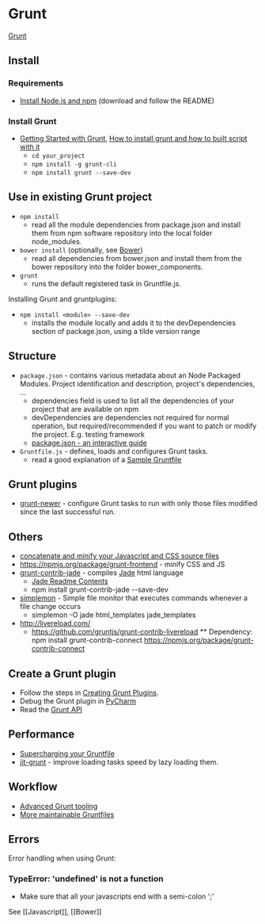 # Grunt

[Grunt](http://gruntjs.com/)

## Install

### Requirements
* [Install Node.js and npm](http://nodejs.org/) (download and follow the README)

### Install Grunt
* [Getting Started with Grunt](http://gruntjs.com/getting-started), [How to install grunt and how to built script with it](http://stackoverflow.com/a/15712530/2510374)
    * ``cd your_project``
    * ``npm install -g grunt-cli``
    * ``npm install grunt --save-dev``

## Use in existing Grunt project
* ``npm install``
    * read all the module dependencies from package.json and install them from npm software repository into the local folder node_modules.
* ``bower install`` (optionally, see [Bower](Bower.md))
    * read all dependencies from bower.json and install them from the bower repository into the folder bower_components.
* ``grunt``
    * runs the default registered task in Gruntfile.js.


Installing Grunt and gruntplugins:
* ``npm install <module> --save-dev``
    * installs the module locally and adds it to the devDependencies section of package.json, using a tilde version range

## Structure
* ``package.json`` - contains various metadata about an Node Packaged Modules. Project identification and description, project's dependencies, ...
    * dependencies field is used to list all the dependencies of your project that are available on npm
    * devDependencies are dependencies not required for normal operation, but required/recommended if you want to patch or modify the project. E.g. testing framework
    * [package.json - an interactive guide](http://package.json.nodejitsu.com/)
* ``Gruntfile.js`` - defines, loads and configures Grunt tasks.
    * read a good explanation of a [Sample Gruntfile](http://gruntjs.com/sample-gruntfile)

## Grunt plugins
* [grunt-newer](https://github.com/tschaub/grunt-newer) - configure Grunt tasks to run with only those files modified since the last successful run.

## Others
* [concatenate and minify your Javascript and CSS source files](http://www.anujgakhar.com/2013/02/28/writing-a-simple-grunt-task-using-gruntjs/)
* https://npmjs.org/package/grunt-frontend - minify CSS and JS
* [grunt-contrib-jade](https://npmjs.org/package/grunt-contrib-jade) - compiles [Jade](http://jade-lang.com/) html language
    * [Jade Readme Contents](https://github.com/visionmedia/jade#readme-contents)
    * npm install grunt-contrib-jade --save-dev
* [simplemon](https://github.com/mihaifm/simplemon) - Simple file monitor that executes commands whenever a file change occurs
    * simplemon -O jade html_templates jade_templates
* http://livereload.com/
    * https://github.com/gruntjs/grunt-contrib-livereload
    ** Dependency: npm install grunt-contrib-connect https://npmjs.org/package/grunt-contrib-connect

## Create a Grunt plugin
* Follow the steps in [Creating Grunt Plugins](http://gruntjs.com/creating-plugins).
* Debug the Grunt plugin in [PyCharm](../Tools/PyCharm.md#grunt)
* Read the [Grunt API](http://gruntjs.com/api/grunt)

## Performance

* [Supercharging your Gruntfile](http://www.html5rocks.com/en/tutorials/tooling/supercharging-your-gruntfile/)
* [jit-grunt](https://github.com/shootaroo/jit-grunt) - improve loading tasks speed by lazy loading them.

## Workflow
* [Advanced Grunt tooling](http://chrisawren.com/posts/Advanced-Grunt-tooling)
* [More maintainable Gruntfiles](http://www.thomasboyt.com/2013/09/01/maintainable-grunt.html)

## Errors

Error handling when using Grunt:

### TypeError: 'undefined' is not a function
* Make sure that all your javascripts end with a semi-colon ';'

See [[Javascript]], [[Bower]]

